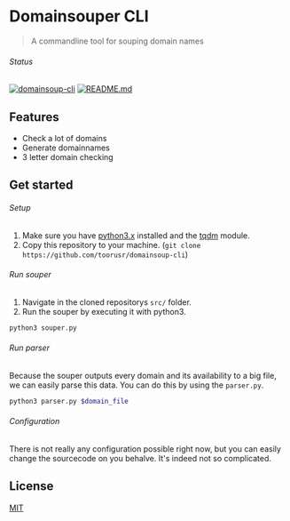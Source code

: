 # Domainsouper CLI
> A commandline tool for souping domain names

###### Status
[![domainsoup-cli](https://img.shields.io/badge/struct-working-green.svg)](https://github.com/toorusr/domainsoup-cli/tree/master/struct)
[![README.md](https://img.shields.io/badge/README.md-incomplete-yellow.svg)](https://github.com/toorusr/domainsoup-cli/tree/master/README.md)


## Features
- Check a lot of domains
- Generate domainnames
- 3 letter domain checking

## Get started
###### Setup
1. Make sure you have [python3.x](https://www.python.org/downloads/) installed and the [tqdm](https://github.com/tqdm/tqdm) module.
2. Copy this repository to your machine. (`git clone https://github.com/toorusr/domainsoup-cli`)

###### Run souper
1. Navigate in the cloned repositorys `src/` folder.
2. Run the souper by executing it with python3.
```bash
python3 souper.py
```

###### Run parser
Because the souper outputs every domain and its availability to a big file, we can easily parse this data.
You can do this by using the `parser.py`.

```bash
python3 parser.py $domain_file
```

###### Configuration
There is not really any configuration possible right now, but you can easily change the sourcecode on you behalve. It's indeed not so complicated.

## License
[MIT](https://github.com/toorusr/domainsoup-cli/tree/master/LICENSE)
